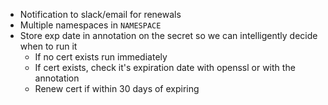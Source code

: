 - Notification to slack/email for renewals
- Multiple namespaces in `NAMESPACE`
- Store exp date in annotation on the secret so we can intelligently decide when to run it
  - If no cert exists run immediately
  - If cert exists, check it's expiration date with openssl or with the annotation
  - Renew cert if within 30 days of expiring
